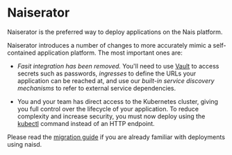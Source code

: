Naiserator
==========

Naiserator is the preferred way to deploy applications on the Nais platform.

Naiserator introduces a number of changes to more accurately mimic a
self-contained application platform. The most important ones are:

* *Fasit integration has been removed.* You'll need to use
  [Vault](../contracts/vault.md) to access secrets such as passwords,
  _ingresses_ to define the URLs your application can be reached at, and use
  our _built-in service discovery mechanisms_ to refer to external service
  dependencies.

* You and your team has direct access to the Kubernetes cluster, giving you
  full control over the lifecycle of your application. To reduce complexity and
  increase security, you must now deploy using the
  [kubectl](README.md#install-kubectl) command instead of an HTTP endpoint.

Please read the [migration
guide](https://github.com/nais/naiserator/blob/master/doc/migrating.md) if you are already
familiar with deployments using naisd.
